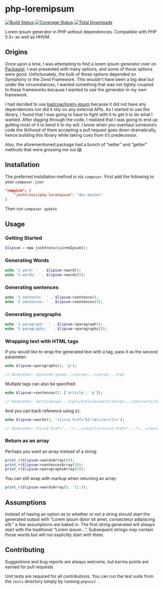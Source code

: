 # php-loremipsum

[![Build Status](https://travis-ci.org/joshtronic/php-loremipsum.svg?branch=master)](https://travis-ci.org/joshtronic/php-loremipsum)
[![Coverage Status](https://coveralls.io/repos/github/joshtronic/php-loremipsum/badge.svg?branch=master)](https://coveralls.io/github/joshtronic/php-loremipsum?branch=master)
[![Total Downloads](https://poser.pugx.org/joshtronic/php-loremipsum/downloads)](https://packagist.org/packages/joshtronic/php-loremipsum)

Lorem ipsum generator in PHP without dependencies. Compatible with PHP 5.3+ as
well as HHVM.

## Origins

Once upon a time, I was attempting to find a lorem ipsum generator over on
[Packagist](https://packagist.org/search/?q=lorem%20ipsum). I was presented
with many options, and some of those options were good. Unfortunately, the
bulk of those options depended on Symphony or the Zend Framework. This
wouldn’t have been a big deal but under the circumstances, I wanted something
that was not tightly coupled to these frameworks because I wanted to use the
generator in my _own_ framework.

I had decided to use
[badcow/lorem-ipsum](https://packagist.org/packages/badcow/lorem-ipsum)
because it did not have any dependencies nor did it rely on any external APIs.
As I started to use the library, I found that I was going to have to fight
with it to get it to do what I wanted. After digging through the code, I
realized that I was going to end up gutting most of it to bend it to my will.
I know when you overhaul someone’s code the liklihood of them accepting a pull
request goes down dramatically, hence building this library while taking cues
from it’s predecessor.

Also, the aforementioned package had a bunch of “setter” and “getter” methods
that were grossing me out :scream:

## Installation

The preferred installation method is via `composer`. First add the following
to your `composer.json`

```json
"require": {
    "joshtronic/php-loremipsum": "dev-master"
}
```

Then run `composer update`

## Usage

### Getting Started

```php
$lipsum = new joshtronic\LoremIpsum();
```

### Generating Words

```php
echo '1 word: '  . $lipsum->word();
echo '5 words: ' . $lipsum->words(5);
```

### Generating sentences

```php
echo '1 sentence:  ' . $lipsum->sentence();
echo '5 sentences: ' . $lipsum->sentences(5);
```

### Generating paragraphs

```php
echo '1 paragraph:  ' . $lipsum->paragraph();
echo '5 paragraphs: ' . $lipsum->paragraphs(5);
```

### Wrapping text with HTML tags

If you would like to wrap the generated text with a tag, pass it as the second
parameter:

```php
echo $lipsum->paragraphs(3, 'p');

// Generates: <p>Lorem ipsum...</p><p>...</p><p>...</p>
```

Multiple tags can also be specified:

```php
echo $lipsum->sentences(3, ['article', 'p']);

// Generates: <article><p>...</p></article><article><p>...</p></article><article><p>...</p></article>
```

And you can back reference using `$1`:

```php
echo $lipsum->words(3, '<li><a href="$1">$1</a></li>');

// Generates: <li><a href="...">...</a></li><li><a href="...">...</a></li><li><a href="...">...</a></li>
```

### Return as an array

Perhaps you want an array instead of a string:

```php
print_r($lipsum->wordsArray(5));
print_r($lipsum->sentencesArray(5));
print_r($lipsum->paragraphsArray(5));
```

You can still wrap with markup when returning an array:

```php
print_r($lipsum->wordsArray(5, 'li'));
```

## Assumptions

Instead of having an option as to whether or not a string should start the
generated output with “Lorem ipsum dolor sit amet, consectetur adipiscing
elit.” a few assumptions are baked in. The first string generated will always
start with the traditional “Lorem ipsum…”. Subsequent strings may contain
those words but will not explicitly start with them.

## Contributing

Suggestions and bug reports are always welcome, but karma points are earned
for pull requests.

Unit tests are required for all contributions. You can run the test suite
from the `tests` directory simply by running `phpunit .`
